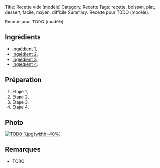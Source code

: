 Title: Recette vide (modèle)
Category: Recette
Tags: recette, boisson, plat, dessert, facile, moyen, difficile
Summary: Recette pour TODO (modèle).

Recette pour TODO (modèle)

## Ingrédients
- [Ingrédient 1](https://fr.wikipedia.org/wiki/TODO),
- [Ingrédient 2](https://fr.wikipedia.org/wiki/TODO),
- [Ingrédient 3](https://fr.wikipedia.org/wiki/TODO),
- [Ingrédient 4](https://fr.wikipedia.org/wiki/TODO).

## Préparation
1. Étape 1,
2. Étape 2,
3. Étape 3,
4. Étape 4.

## Photo
[![TODO-1.jpg]({filename}images/TODO-1.jpg){width=40%}]({filename}images/TODO-1.jpg)

## Remarques
- TODO
